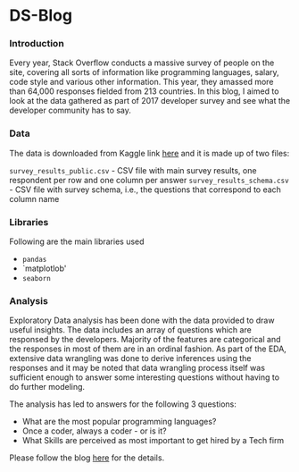 # DS-Blog

### Introduction

Every year, Stack Overflow conducts a massive survey of people on the site, covering all sorts of information like programming languages, salary, code style and various other information. This year, they amassed more than 64,000 responses fielded from 213 countries. In this blog, I aimed to look at the data gathered as part of 2017 developer survey and see what the developer community has to say. 

### Data

The data is downloaded from Kaggle link [here](https://www.kaggle.com/stackoverflow/so-survey-2017) and it is  made up of two files:

`survey_results_public.csv` - CSV file with main survey results, one respondent per row and one column per answer
`survey_results_schema.csv` - CSV file with survey schema, i.e., the questions that correspond to each column name

### Libraries

Following are the main libraries used

* `pandas`
* `matplotlob'
* `seaborn`

### Analysis

Exploratory Data analysis has been done with the data provided to draw useful insights. The data includes an array of questions which are responsed by the developers. Majority of the features are categorical and the responses in most of them are in an ordinal fashion. As part of the EDA, extensive data wrangling was done to derive inferences using the responses and it may be noted that data wrangling process itself was sufficient enough to answer some interesting questions without having to do further modeling.

The analysis has led to answers for the following 3 questions:

* What are the most popular programming languages?
* Once a coder, always a coder - or is it?
* What Skills are perceived as most important to get hired by a Tech firm

Please follow the blog [here](https://medium.com/@myemailidus.9/what-the-software-developer-community-has-to-say-f314c2b848da) for the  details.

